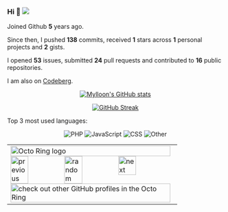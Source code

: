 ### Hi 👋 ![](https://komarev.com/ghpvc/?username=Mylloon&color=blueviolet&style=flat-square) <!-- ![Profile views](https://gpvc.arturio.dev/Mylloon) -->

Joined Github **5** years ago.

Since then, I pushed **138** commits, received **1** stars across **1** personal projects and **2** gists.

I opened **53** issues, submitted **24** pull requests and contributed to **16** public repositories.

I am also on [Codeberg](https://codeberg.org/Mylloon/Mylloon).

<p align="center">
    <a href="https://github-readme-stats.vercel.app/">
        <img src="https://github-readme-stats.vercel.app/api?username=Mylloon&show_icons=true&theme=dracula" alt="Mylloon's GitHub stats">
    </a>
</p>

<p align="center">
    <a href="https://git.io/streak-stats">
        <img src="https://github-readme-streak-stats.herokuapp.com?user=Mylloon&theme=dracula&date_format=j%20M%5B%20Y%5D" alt="GitHub Streak">
    </a>
</p>

Top 3 most used languages:

<p align="center">
    <img src="https://img.shields.io/static/v1?style=flat-square&label=%E2%A0%80&color=555&labelColor=%234F5D95&message=PHP%EF%B8%B131.9%25" alt="PHP">
    <img src="https://img.shields.io/static/v1?style=flat-square&label=%E2%A0%80&color=555&labelColor=%23f1e05a&message=JavaScript%EF%B8%B131.2%25" alt="JavaScript">
    <img src="https://img.shields.io/static/v1?style=flat-square&label=%E2%A0%80&color=555&labelColor=%23563d7c&message=CSS%EF%B8%B124.1%25" alt="CSS">
    <img src="https://img.shields.io/static/v1?style=flat-square&label=%E2%A0%80&color=555&labelColor=%23ededed&message=Other%EF%B8%B112.7%25" alt="Other">
</p>

<table align="center"><tbody><tr><td><a href="https://octo-ring.com/"><img src="https://octo-ring.com/static/img/widget/top.png" width="99%" alt="Octo Ring logo" align="top"></a><br><a href="https://octo-ring.com/p/Mylloon/prev"><img src="https://octo-ring.com/static/img/widget/prev.png" width="33%" alt="previous" align="top" title="previous profile"></a><a href="https://octo-ring.com/p/Mylloon/random"><img src="https://octo-ring.com/static/img/widget/random.png" width="33%" alt="random" align="top" title="random profile"></a><a href="https://octo-ring.com/p/Mylloon/next"><img src="https://octo-ring.com/static/img/widget/next.png" width="33%" alt="next" align="top" title="next profile"></a><br><a href="https://octo-ring.com/"><img src="https://octo-ring.com/static/img/widget/bottom.png" width="99%" alt="check out other GitHub profiles in the Octo Ring" align="top"></a></td></tr></tbody></table>
